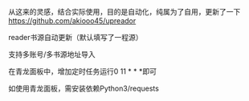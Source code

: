从这来的灵感，结合实际使用，目的是自动化，纯属为了自用，更新了一下
https://github.com/akiooo45/upreador

reader书源自动更新（默认填写了一程源）

支持多账号/多书源地址导入

在青龙面板中，增加定时任务运行0 11 * * *即可

如使用青龙面板，需安装依赖Python3/requests
